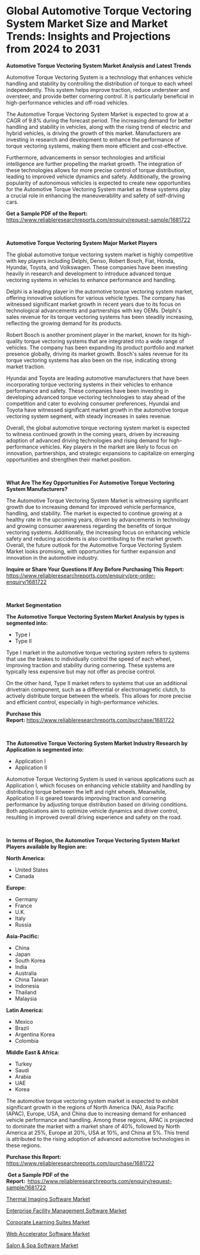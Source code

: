 <p><h1>Global Automotive Torque Vectoring System Market Size and Market Trends: Insights and Projections from 2024 to 2031</h1></p><p><strong>Automotive Torque Vectoring System Market Analysis and Latest Trends</strong></p>
<p><p>Automotive Torque Vectoring System is a technology that enhances vehicle handling and stability by controlling the distribution of torque to each wheel independently. This system helps improve traction, reduce understeer and oversteer, and provide better cornering control. It is particularly beneficial in high-performance vehicles and off-road vehicles.</p><p>The Automotive Torque Vectoring System Market is expected to grow at a CAGR of 9.8% during the forecast period. The increasing demand for better handling and stability in vehicles, along with the rising trend of electric and hybrid vehicles, is driving the growth of this market. Manufacturers are investing in research and development to enhance the performance of torque vectoring systems, making them more efficient and cost-effective.</p><p>Furthermore, advancements in sensor technologies and artificial intelligence are further propelling the market growth. The integration of these technologies allows for more precise control of torque distribution, leading to improved vehicle dynamics and safety. Additionally, the growing popularity of autonomous vehicles is expected to create new opportunities for the Automotive Torque Vectoring System market as these systems play a crucial role in enhancing the maneuverability and safety of self-driving cars.</p></p>
<p><strong>Get a Sample PDF of the Report:&nbsp;</strong> <a href="https://www.reliableresearchreports.com/enquiry/request-sample/1681722">https://www.reliableresearchreports.com/enquiry/request-sample/1681722</a></p>
<p>&nbsp;</p>
<p><strong>Automotive Torque Vectoring System Major Market Players</strong></p>
<p><p>The global automotive torque vectoring system market is highly competitive with key players including Delphi, Denso, Robert Bosch, Fiat, Honda, Hyundai, Toyota, and Volkswagen. These companies have been investing heavily in research and development to introduce advanced torque vectoring systems in vehicles to enhance performance and handling.</p><p>Delphi is a leading player in the automotive torque vectoring system market, offering innovative solutions for various vehicle types. The company has witnessed significant market growth in recent years due to its focus on technological advancements and partnerships with key OEMs. Delphi's sales revenue for its torque vectoring systems has been steadily increasing, reflecting the growing demand for its products.</p><p>Robert Bosch is another prominent player in the market, known for its high-quality torque vectoring systems that are integrated into a wide range of vehicles. The company has been expanding its product portfolio and market presence globally, driving its market growth. Bosch's sales revenue for its torque vectoring systems has also been on the rise, indicating strong market traction.</p><p>Hyundai and Toyota are leading automotive manufacturers that have been incorporating torque vectoring systems in their vehicles to enhance performance and safety. These companies have been investing in developing advanced torque vectoring technologies to stay ahead of the competition and cater to evolving consumer preferences. Hyundai and Toyota have witnessed significant market growth in the automotive torque vectoring system segment, with steady increases in sales revenue.</p><p>Overall, the global automotive torque vectoring system market is expected to witness continued growth in the coming years, driven by increasing adoption of advanced driving technologies and rising demand for high-performance vehicles. Key players in the market are likely to focus on innovation, partnerships, and strategic expansions to capitalize on emerging opportunities and strengthen their market position.</p></p>
<p>&nbsp;</p>
<p><strong>What Are The Key Opportunities For Automotive Torque Vectoring System Manufacturers?</strong></p>
<p><p>The Automotive Torque Vectoring System Market is witnessing significant growth due to increasing demand for improved vehicle performance, handling, and stability. The market is expected to continue growing at a healthy rate in the upcoming years, driven by advancements in technology and growing consumer awareness regarding the benefits of torque vectoring systems. Additionally, the increasing focus on enhancing vehicle safety and reducing accidents is also contributing to the market growth. Overall, the future outlook for the Automotive Torque Vectoring System Market looks promising, with opportunities for further expansion and innovation in the automotive industry.</p></p>
<p><strong>Inquire or Share Your Questions If Any Before Purchasing This Report:</strong> <a href="https://www.reliableresearchreports.com/enquiry/pre-order-enquiry/1681722">https://www.reliableresearchreports.com/enquiry/pre-order-enquiry/1681722</a></p>
<p>&nbsp;</p>
<p><strong>Market Segmentation</strong></p>
<p><strong>The Automotive Torque Vectoring System Market Analysis by types is segmented into:</strong></p>
<p><ul><li>Type I</li><li>Type II</li></ul></p>
<p><p>Type I market in the automotive torque vectoring system refers to systems that use the brakes to individually control the speed of each wheel, improving traction and stability during cornering. These systems are typically less expensive but may not offer as precise control. </p><p>On the other hand, Type II market refers to systems that use an additional drivetrain component, such as a differential or electromagnetic clutch, to actively distribute torque between the wheels. This allows for more precise and efficient control, especially in high-performance vehicles.</p></p>
<p><strong>Purchase this Report:&nbsp;</strong><a href="https://www.reliableresearchreports.com/purchase/1681722">https://www.reliableresearchreports.com/purchase/1681722</a></p>
<p>&nbsp;</p>
<p><strong>The Automotive Torque Vectoring System Market Industry Research by Application is segmented into:</strong></p>
<p><ul><li>Application I</li><li>Application II</li></ul></p>
<p><p>Automotive Torque Vectoring System is used in various applications such as Application I, which focuses on enhancing vehicle stability and handling by distributing torque between the left and right wheels. Meanwhile, Application II is geared towards improving traction and cornering performance by adjusting torque distribution based on driving conditions. Both applications aim to optimize vehicle dynamics and driver control, resulting in improved overall driving experience and safety on the road.</p></p>
<p>&nbsp;</p>
<p><strong>In terms of Region, the Automotive Torque Vectoring System Market Players available by Region are:</strong></p>
<p>
    <p> <strong> North America: </strong>
        <ul>
            <li>United States</li>
            <li>Canada</li>
        </ul>
        </p> 
    <p> <strong> Europe: </strong>
        <ul>
            <li>Germany</li>
            <li>France</li>
            <li>U.K.</li>
            <li>Italy</li>
            <li>Russia</li>
        </ul>
        </p> 
    <p> <strong> Asia-Pacific: </strong>
        <ul>
            <li>China</li>
            <li>Japan</li>
            <li>South Korea</li>
            <li>India</li>
            <li>Australia</li>
            <li>China Taiwan</li>
            <li>Indonesia</li>
            <li>Thailand</li>
            <li>Malaysia</li>
        </ul>
        </p> 
    <p> <strong> Latin America: </strong>
        <ul>
            <li>Mexico</li>
            <li>Brazil</li>
            <li>Argentina Korea</li>
            <li>Colombia</li>
        </ul>
        </p> 
    <p> <strong> Middle East & Africa: </strong>
        <ul>
            <li>Turkey</li>
            <li>Saudi</li>
            <li>Arabia</li>
            <li>UAE</li>
            <li>Korea</li>
        </ul>
    </p>
    </p>
<p><p>The automotive torque vectoring system market is expected to exhibit significant growth in the regions of North America (NA), Asia Pacific (APAC), Europe, USA, and China due to increasing demand for enhanced vehicle performance and handling. Among these regions, APAC is projected to dominate the market with a market share of 40%, followed by North America at 25%, Europe at 20%, USA at 10%, and China at 5%. This trend is attributed to the rising adoption of advanced automotive technologies in these regions.</p></p>
<p><strong>Purchase this Report: </strong><a href="https://www.reliableresearchreports.com/purchase/1681722">https://www.reliableresearchreports.com/purchase/1681722</a></p>
<p>&nbsp;<strong>Get a Sample PDF of the Report:&nbsp;&nbsp;</strong><a href="https://www.reliableresearchreports.com/enquiry/request-sample/1681722">https://www.reliableresearchreports.com/enquiry/request-sample/1681722</a></p>
<p><strong></strong></p>
<p><p><a href="https://medium.com/@v8581137/thermal-imaging-software-market-size-and-market-trends-complete-industry-overview-2024-to-2031-44d55dc9543f">Thermal Imaging Software Market</a></p><p><a href="https://medium.com/@v8581137/enterprise-facility-management-software-market-insights-into-market-cagr-market-trends-and-9e65196844ce">Enterprise Facility Management Software Market</a></p><p><a href="https://medium.com/@v8581137/corporate-learning-suites-market-comprehensive-assessment-by-type-application-and-geography-83927aab7d23">Corporate Learning Suites Market</a></p><p><a href="https://medium.com/@v8581137/web-accelerator-software-market-trends-and-market-analysis-forecasted-for-period-2024-2031-98f1b5feae6b">Web Accelerator Software Market</a></p><p><a href="https://medium.com/@v8581137/salon-amp-spa-software-market-trends-and-market-analysis-forecasted-for-period-2024-2031-331c9e24849b">Salon & Spa Software Market</a></p></p>
